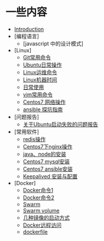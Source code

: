 # 一些内容

* [Introduction](README.md)
* [编程语言]
    * [javascript 中的设计模式]
* [Linux]
    * [Git常用命令](./linux/git_guide.md)  
    * [Ubuntu日常操作](./linux/ubuntu_command.md)
    * [Linux运维命令](./linux/oam.md)
    * [Linux机器时间](./linux/time.md)
    * [日常使用](./linux/daily.md)
    * [vim常用命令](./linux/vim_command.md)
    * [Centos7 网络操作](./linux/centos_network.md)
    * [ansible 探坑指南](./linux/ansible_command.md)
* [问题报告]
    * [关于Ubuntu启动失败的问题报告](./presentation/ubuntu_start.md)
* [常用软件]
    * [redis操作](./software/redis.md)
    * [Centos7下nginx操作](./software/nginx.md)
    * [java、node的安装](./software/install_node.md)
    * [Centos7 mysql安装](./software/install_mysql.md)
    * [Centos7 ansible安装](./software/install_ansible.md)
    * [Keepalived 安装与配置](./software/install_keepalived.md)
* [Docker]
    * [Docker命令1](./docker/command1.md)
    * [Docker命令2](./docker/command2.md)
    * [Swarm](./docker/swarm.md)
    * [Swarm volume](./docker/swarm_volume.md)
    * [几种镜像的启动方式](./docker/start_image.md)
    * [Docker远程访问](./docker/access.md)
    * [dockerfile](./docker/dockerfile.md)
